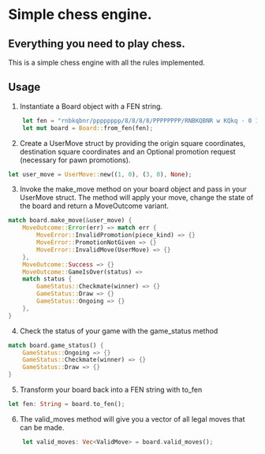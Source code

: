 # Simple chess engine.
## Everything you need to play chess.

This is a simple chess engine with all the rules implemented. 

## Usage

1. Instantiate a Board object with a FEN string.
```rust
    let fen = "rnbkqbnr/pppppppp/8/8/8/8/PPPPPPPP/RNBKQBNR w KQkq - 0 1";
    let mut board = Board::from_fen(fen);
```

2. Create a UserMove struct by providing the origin square coordinates, destination square coordinates and an Optional promotion request (necessary for pawn promotions).
```rust
let user_move = UserMove::new((1, 0), (3, 0), None);
```

3. Invoke the make_move method on your board object and pass in your UserMove struct. The method will apply your move, change the state of the board and return a MoveOutcome variant.
```rust
match board.make_move(&user_move) {
    MoveOutcome::Error(err) => match err {
        MoveError::InvalidPromotion(piece_kind) => {}
        MoveError::PromotionNotGiven => {}
        MoveError::InvalidMove(UserMove) => {}
    },
    MoveOutcome::Success => {}
    MoveOutcome::GameIsOver(status) => 
    match status {
        GameStatus::Checkmate(winner) => {}
        GameStatus::Draw => {}
        GameStatus::Ongoing => {}
    },
}
```

4. Check the status of your game with the game_status method
```rust
match board.game_status() {
    GameStatus::Ongoing => {}
    GameStatus::Checkmate(winner) => {}
    GameStatus::Draw => {}
}
```

5. Transform your board back into a FEN string with to_fen
```rust
let fen: String = board.to_fen();
```

6. The valid_moves method will give you a vector of all legal moves that can be made.
```rust
    let valid_moves: Vec<ValidMove> = board.valid_moves();
```
